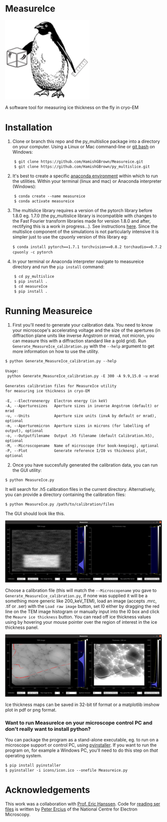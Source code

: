 # MeasureIce

![MeasureIce logo](./icons/256x256.png)

A software tool for measuring ice thickness on the fly in cryo-EM

# Installation

1. Clone or branch this repo and the py_multislice package into a directory on your computer. Using a Linux or Mac command-line or [git bash](https://gitforwindows.org/) on Windows:
```
    $ git clone https://github.com/HamishGBrown/Measureice.git
    $ git clone https://github.com/HamishGBrown/py_multislice.git
```
2. It's best to create a specific [anaconda environment](https://www.anaconda.com/products/individual) within which to run the 
utilities. Within your terminal (linux and mac) or Anaconda interpreter (Windows):
```
    $ conda create --name measureice
    $ conda activate measureice
```
3. The multislice library requires a version of the pytorch library before 1.8.0 eg. 1.7.0 (the py_multislice library is incompatible with changes to the Fast Fourier transform libraries made for version 1.8.0 and after, rectifying this is a work in progress...). See instructions [here](https://pytorch.org/get-started/previous-versions/). Since the multislice component of the simulations is not particularly intensive it is simpler just to use the cpuonly version of this library eg:

    `$ conda install pytorch==1.7.1 torchvision==0.8.2 torchaudio==0.7.2 cpuonly -c pytorch`

4. In your terminal or Anaconda interpreter navigate to measureice directory and run the `pip install` command:
```    
    $ cd py_multislice
    $ pip install .
    $ cd measureIce
    $ pip install .
```
# Running Measureice

1. First you'll need to generate your calibration data. You need to know your microscope's accelerating voltage and the size of the apertures (in diffraction plane units like inverse Angstrom or mrad, not micron, you can measure this with a diffraction standard like a gold grid). Run `Generate_MeasureIce_calibration.py` with the `--help` argument to get more information on how to use the utility.
```
$ python Generate_MeasureIce_calibration.py --help

Usage: 
 python Generate_MeasureIce_calibration.py -E 300 -A 9.9,15.0 -u mrad

Generates calibration files for MeasureIce utility
for measuring ice thickness in cryo-EM

-E, --Electronenergy  Electron energy (in keV)
-A, --Aperturesizes   Aperture sizes in inverse Angstrom (default) or mrad
-u, --Units           Aperture size units (invA by default or mrad), optional
-m, --Aperturemicron  Aperture sizes in microns (for labelling of output), optional
-o, --Outputfilename  Output .h5 filename (default Calibration.h5), optional
-M, --Microscopename  Name of microscope (For book-keeping), optional
-P, --Plot            Generate reference I/I0 vs thickness plot, optional
```
2. Once you have succesfully generated the calibration data, you can run the GUI utility:
```
$ python MeasureIce.py
```
It will search for .h5 calibration files in the current directory. Alternatively, you can provide a directory containing the calibration files:
```
$ python MeasureIce.py /path/to/calibration/files
```
The GUI should look like this. 

![MeasureIce GUI](MeasureIceScreenshot.png)

Choose a calibration file (this will match the `--Microscopename` you gave to `Generate_MeasureIce_calibration.py`, if none was supplied it will be a something more generic like 200_keV_TEM), load an image (accepts .mrc, .tif or .ser) with the `Load raw image` button, set I0 either by dragging the red line on the TEM image histogram or manually input into the I0 box and click the `Meaure ice thickness` button. You can read off ice thickness values using by hovering your mouse pointer over the region of interest in the ice thickness panel. 

![MeasureIce GUI](MeasureIceScreenshot2.png)

Ice thickness maps can be saved in 32-bit tif format or a matplotlib imshow plot in pdf or png format.

### Want to run MeasureIce on your microscope control PC and don't really want to install python?

You can package the program as a stand-alone executable, eg. to run on a microscope support or control PC, using [pyinstaller](https://www.pyinstaller.org/). If you want to run the program on, for example a Windows PC, you'll need to do this step on _that_ operating system.
```
$ pip install pyinstaller
$ pyinstaller -i icons/icon.ico --onefile Measureice.py
```

# Acknowledgements

This work was a collaboration with [Prof. Eric Hanssen](https://findanexpert.unimelb.edu.au/profile/333629-eric-hanssen). Code for [reading ser files](https://github.com/ercius/openNCEM) is written by [Peter Ercius](https://github.com/ercius) of the National Centre for Electron Microscopy.



